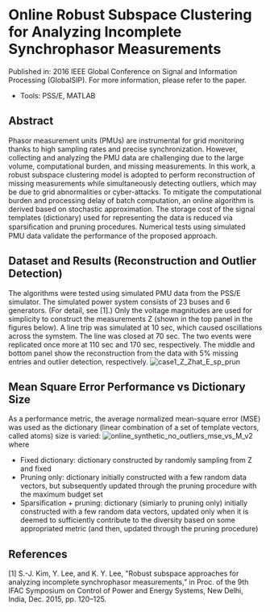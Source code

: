 # Online Robust Subspace Clustering for Analyzing Incomplete Synchrophasor Measurements
Published in: 2016 IEEE Global Conference on Signal and Information Processing (GlobalSIP). For more information, please refer to the paper.

* Tools: PSS/E, MATLAB

## Abstract
Phasor measurement units (PMUs) are instrumental for grid monitoring thanks to high sampling rates and precise synchronization. However, collecting and analyzing the PMU data are challenging due to the large volume, computational burden, and missing measurements. In this work, a robust subspace clustering model is adopted to perform reconstruction of missing measurements while simultaneously detecting outliers, which may be due to grid abnormalities or cyber-attacks. To mitigate the computational burden and processing delay of batch computation, an online algorithm is derived based on stochastic approximation. The storage cost of the signal templates (dictionary) used for representing the data is reduced via sparsiﬁcation and pruning procedures. Numerical tests using simulated PMU data validate the performance of the proposed approach.

## Dataset and Results (Reconstruction and Outlier Detection)
The algorithms were tested using simulated PMU data from the PSS/E simulator. The simulated power system consists of 23 buses and 6 generators. (For detail, see [1].) Only the voltage magnitudes are used for simplicity to construct the measurements Z (shown in the top panel in the figures below). A line trip was simulated at 10 sec, which caused oscillations across the symstem. The line was closed at 70 sec. The two events were replicated once more at 110 sec and 170 sec, respectively. The middle and bottom panel show the reconstruction from the data with 5% missing entries and outlier detection, respectively. 
![case1_Z_Zhat_E_sp_prun](https://user-images.githubusercontent.com/67979833/87259548-1ecc9680-c47a-11ea-8989-94193f5ceda6.png)

## Mean Square Error Performance vs Dictionary Size
As a performance metric, the average normalized mean-square error (MSE) was used as the dictionary (linear combination of a set of template vectors, called atoms) size is varied:
![online_synthetic_no_outliers_mse_vs_M_v2](https://user-images.githubusercontent.com/67979833/87259927-b59a5280-c47c-11ea-862b-9ec5b84c6092.png)
where
* Fixed dictionary: dictionary constructed by randomly sampling from Z and fixed  
* Pruning only: dictionary initially constructed with a few random data vectors, but subsequently updated through the pruning procedure with the maximum budget set  
* Sparsification + pruning: dictionary (simiarly to pruning only) initially constructed with a few random data vectors, updated only when it is deemed to sufficiently contribute to the diversity based on some appropriated metric (and then, updated through the pruning procedure)

## References
[1] S.-J. Kim, Y. Lee, and K. Y. Lee, "Robust subspace approaches for analyzing incomplete synchrophasor measurements,” in Proc. of the 9th IFAC Symposium on Control of Power and Energy Systems, New Delhi, India, Dec. 2015, pp. 120–125.
